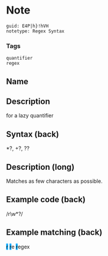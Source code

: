 # Note
```
guid: E4P|h}!hVH
notetype: Regex Syntax
```

### Tags
```
quantifier
regex
```

## Name


## Description
for a lazy quantifier

## Syntax (back)
<div><div>*?, +?, ??</div></div>

## Description (long)
Matches as few characters as possible.

## Example code (back)
/r\w*?/

## Example matching (back)
<div><span style="background-color: rgb(0, 170, 255);">r</span> <span style="background-color: rgb(0, 170, 255);">r</span>e <span style="background-color: rgb(0, 170, 255);">r</span>egex
</div>

